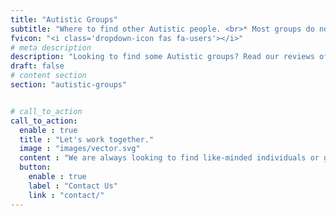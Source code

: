 ```yaml
---
title: "Autistic Groups"
subtitle: "Where to find other Autistic people. <br>* Most groups do not allow the use of functioning labels. <a href='/autism-functioning-labels/'>Learn why?</a>"
fvicon: "<i class='dropdown-icon fas fa-users'></i>"
# meta description
description: "Looking to find some Autistic groups? Read our reviews of some great Autistic community websites."
draft: false
# content section
section: "autistic-groups"


# call_to_action
call_to_action:
  enable : true
  title : "Let's work together."
  image : "images/vector.svg"
  content : "We are always looking to find like-minded individuals or groups to partner with towards our goal of helping newly diagnosed or self-diagnosed autistics."
  button:
    enable : true
    label : "Contact Us"
    link : "contact/"
---
```



